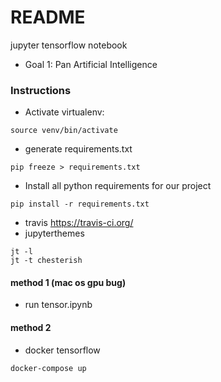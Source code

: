 # README
jupyter tensorflow notebook
- Goal 1: Pan Artificial Intelligence

### Instructions
* Activate virtualenv:
```text
source venv/bin/activate
```

* generate requirements.txt
```text
pip freeze > requirements.txt
```

* Install all python requirements for our project
```text
pip install -r requirements.txt
```

* travis https://travis-ci.org/
* jupyterthemes
```text
jt -l
jt -t chesterish
```

#### method 1 (mac os gpu bug)
* run tensor.ipynb


#### method 2
* docker tensorflow
```text
docker-compose up
```